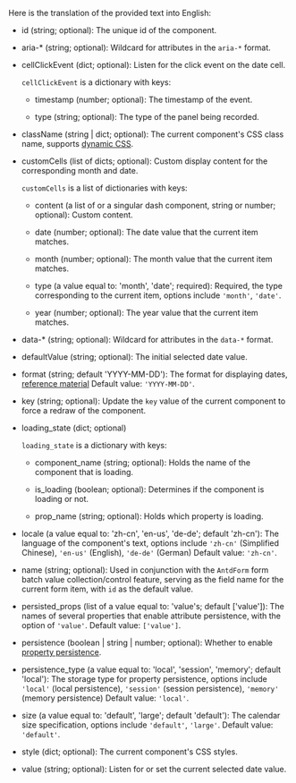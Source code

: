 Here is the translation of the provided text into English:

- id (string; optional):
    The unique id of the component.

- aria-* (string; optional):
    Wildcard for attributes in the `aria-*` format.

- cellClickEvent (dict; optional):
    Listen for the click event on the date cell.

    `cellClickEvent` is a dictionary with keys:

    - timestamp (number; optional):
        The timestamp of the event.

    - type (string; optional):
        The type of the panel being recorded.

- className (string | dict; optional):
    The current component's CSS class name, supports [dynamic CSS](/advanced-classname).

- customCells (list of dicts; optional):
    Custom display content for the corresponding month and date.

    `customCells` is a list of dictionaries with keys:

    - content (a list of or a singular dash component, string or number; optional):
        Custom content.

    - date (number; optional):
        The date value that the current item matches.

    - month (number; optional):
        The month value that the current item matches.

    - type (a value equal to: 'month', 'date'; required):
        Required, the type corresponding to the current item, options include `'month'`, `'date'`.

    - year (number; optional):
        The year value that the current item matches.

- data-* (string; optional):
    Wildcard for attributes in the `data-*` format.

- defaultValue (string; optional):
    The initial selected date value.

- format (string; default 'YYYY-MM-DD'):
    The format for displaying dates, [reference material](https://day.js.org/docs/en/display/format) 
    Default value: `'YYYY-MM-DD'`.

- key (string; optional):
    Update the `key` value of the current component to force a redraw of the component.

- loading_state (dict; optional)

    `loading_state` is a dictionary with keys:

    - component_name (string; optional):
        Holds the name of the component that is loading.

    - is_loading (boolean; optional):
        Determines if the component is loading or not.

    - prop_name (string; optional):
        Holds which property is loading.

- locale (a value equal to: 'zh-cn', 'en-us', 'de-de'; default 'zh-cn'):
    The language of the component's text, options include `'zh-cn'` (Simplified Chinese), `'en-us'` (English), `'de-de'` (German)
    Default value: `'zh-cn'`.

- name (string; optional):
    Used in conjunction with the `AntdForm` form batch value collection/control feature, serving as the field name for the current form item, with `id` as the default value.

- persisted_props (list of a value equal to: 'value's; default ['value']):
    The names of several properties that enable attribute persistence, with the option of `'value'`. Default value: `['value']`.

- persistence (boolean | string | number; optional):
    Whether to enable [property persistence](/prop-persistence).

- persistence_type (a value equal to: 'local', 'session', 'memory'; default 'local'):
    The storage type for property persistence, options include `'local'` (local persistence), `'session'` (session persistence), `'memory'` (memory persistence)
    Default value: `'local'`.

- size (a value equal to: 'default', 'large'; default 'default'):
    The calendar size specification, options include `'default'`, `'large'`. Default value: `'default'`.

- style (dict; optional):
    The current component's CSS styles.

- value (string; optional):
    Listen for or set the current selected date value.

